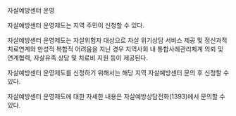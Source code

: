 자살예방센터 운영

자살예방센터 운영제도는 지역 주민이 신청할 수 있다.

자살예방센터 운영제도는 자살위험자 대상으로 자살 위기상담 서비스 제공 및 정신과적 치료연계와 만성적 복합적 어려움을 지닌 경우 지역사회 내 통합사례관리체계 의뢰 및 연계협력, 자살유족 상담 및 치료비 지원 등이 제공된다.

자살예방센터 운영제도를 신청하기 위해서는 해당 지역 자살예방센터 문의 후 신청할 수 있다.

자살예방센터 운영제도에 대한 자세한 내용은 자살예방상담전화(1393)에서 문의할 수 있다.